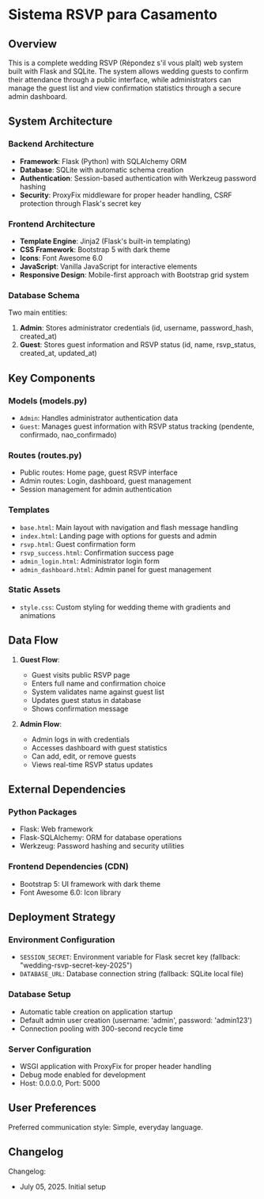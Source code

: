 # Sistema RSVP para Casamento

## Overview

This is a complete wedding RSVP (Répondez s'il vous plaît) web system built with Flask and SQLite. The system allows wedding guests to confirm their attendance through a public interface, while administrators can manage the guest list and view confirmation statistics through a secure admin dashboard.

## System Architecture

### Backend Architecture
- **Framework**: Flask (Python) with SQLAlchemy ORM
- **Database**: SQLite with automatic schema creation
- **Authentication**: Session-based authentication with Werkzeug password hashing
- **Security**: ProxyFix middleware for proper header handling, CSRF protection through Flask's secret key

### Frontend Architecture
- **Template Engine**: Jinja2 (Flask's built-in templating)
- **CSS Framework**: Bootstrap 5 with dark theme
- **Icons**: Font Awesome 6.0
- **JavaScript**: Vanilla JavaScript for interactive elements
- **Responsive Design**: Mobile-first approach with Bootstrap grid system

### Database Schema
Two main entities:
1. **Admin**: Stores administrator credentials (id, username, password_hash, created_at)
2. **Guest**: Stores guest information and RSVP status (id, name, rsvp_status, created_at, updated_at)

## Key Components

### Models (models.py)
- `Admin`: Handles administrator authentication data
- `Guest`: Manages guest information with RSVP status tracking (pendente, confirmado, nao_confirmado)

### Routes (routes.py)
- Public routes: Home page, guest RSVP interface
- Admin routes: Login, dashboard, guest management
- Session management for admin authentication

### Templates
- `base.html`: Main layout with navigation and flash message handling
- `index.html`: Landing page with options for guests and admin
- `rsvp.html`: Guest confirmation form
- `rsvp_success.html`: Confirmation success page
- `admin_login.html`: Administrator login form
- `admin_dashboard.html`: Admin panel for guest management

### Static Assets
- `style.css`: Custom styling for wedding theme with gradients and animations

## Data Flow

1. **Guest Flow**:
   - Guest visits public RSVP page
   - Enters full name and confirmation choice
   - System validates name against guest list
   - Updates guest status in database
   - Shows confirmation message

2. **Admin Flow**:
   - Admin logs in with credentials
   - Accesses dashboard with guest statistics
   - Can add, edit, or remove guests
   - Views real-time RSVP status updates

## External Dependencies

### Python Packages
- Flask: Web framework
- Flask-SQLAlchemy: ORM for database operations
- Werkzeug: Password hashing and security utilities

### Frontend Dependencies (CDN)
- Bootstrap 5: UI framework with dark theme
- Font Awesome 6.0: Icon library

## Deployment Strategy

### Environment Configuration
- `SESSION_SECRET`: Environment variable for Flask secret key (fallback: "wedding-rsvp-secret-key-2025")
- `DATABASE_URL`: Database connection string (fallback: SQLite local file)

### Database Setup
- Automatic table creation on application startup
- Default admin user creation (username: 'admin', password: 'admin123')
- Connection pooling with 300-second recycle time

### Server Configuration
- WSGI application with ProxyFix for proper header handling
- Debug mode enabled for development
- Host: 0.0.0.0, Port: 5000

## User Preferences

Preferred communication style: Simple, everyday language.

## Changelog

Changelog:
- July 05, 2025. Initial setup